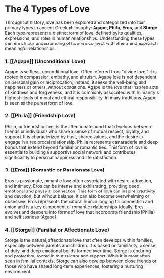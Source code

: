 # The 4 Types of Love

Throughout history, love has been explored and categorized into four primary types in ancient Greek philosophy: **Agape, Philia, Eros,** and **Storge**. Each type represents a distinct form of love, defined by its qualities, expressions, and roles in human relationships. Understanding these types can enrich our understanding of how we connect with others and approach meaningful relationships.

### 1. [[Agape]] (Unconditional Love)
Agape is selfless, unconditional love. Often referred to as "divine love," it is rooted in compassion, empathy, and altruism. Agape love is not dependent on personal gain or reciprocation; instead, it seeks the well-being and happiness of others, without conditions. Agape is the love that inspires acts of kindness and forgiveness, and it is commonly associated with humanity's highest ideals of moral and ethical responsibility. In many traditions, Agape is seen as the purest form of love.

### 2. [[Philia]] (Friendship Love)
Philia, or friendship love, is the affectionate bond that develops between friends or individuals who share a sense of mutual respect, loyalty, and support. It is characterized by trust, shared values, and the desire to engage in a reciprocal relationship. Philia represents camaraderie and deep bonds that extend beyond familial or romantic ties. This form of love is essential to building a supportive social network and contributes significantly to personal happiness and life satisfaction.

### 3. [[Eros]] (Romantic or Passionate Love)
Eros is passionate, romantic love often associated with desire, attraction, and intimacy. Eros can be intense and exhilarating, providing deep emotional and physical connection. This form of love can inspire creativity and devotion, but without balance, it can also become overwhelming or obsessive. Eros represents the natural human longing for connection and union and is a key component of romantic relationships. Ideally, Eros evolves and deepens into forms of love that incorporate friendship (Philia) and selflessness (Agape).

### 4. [[Storge]] (Familial or Affectionate Love)
Storge is the natural, affectionate love that often develops within families, especially between parents and children. It is based on familiarity, a sense of duty, and deep emotional bonds formed over time. Storge is enduring and protective, rooted in mutual care and support. While it is most often seen in familial contexts, Storge can also develop between close friends or those who have shared long-term experiences, fostering a nurturing environment.